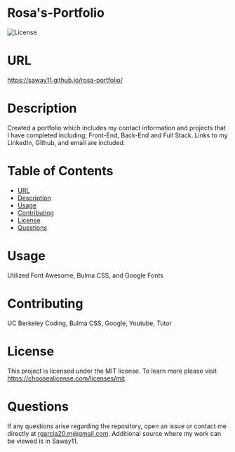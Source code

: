 # Rosa's-Portfolio
![License](https://img.shields.io/badge/license-MIT-blue.svg)
# URL
https://saway11.github.io/rosa-portfolio/
# Description 
Created a portfolio which includes my contact information and
projects that I have completed including; Front-End, Back-End 
and Full Stack. Links to my LinkedIn, Github, and email are 
included. 
# Table of Contents
- [URL](#url)
- [Description](#discription)
- [Usage](#usage)
- [Contributing](#contributing)
- [License](#license)
- [Questions](#questions)
# Usage
Utilized Font Awesome, Bulma CSS, and Google Fonts
# Contributing
UC Berkeley Coding, Bulma CSS, Google, Youtube, Tutor
# License
This project is licensed under the MIT license. To learn more please visit https://choosealicense.com/licenses/mit.
# Questions
If any questions arise regarding the repository, open an issue or contact me
directly at rgarcia20.m@gmail.com. Additional source where my work can be
viewed is in Saway11.




